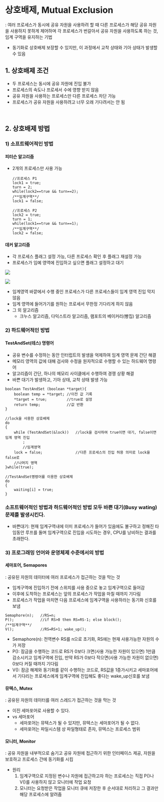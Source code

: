 # 상호배제, Mutual Exclusion

: 여러 프로세스가 동시에 공유 자원을 사용하려 할 때 다른 프로세스가 해당 공유 자원을 사용하지 못하게 제어하며 각 프로세스가 번갈아서 공유 자원을 사용하도록 하는 것, 임계 구역을 유지하는 기법

- 동기화로 상호배제 보장할 수 있지만, 이 과정에서 교착 상태와 기아 상태가 발생할 수 있음

## 1. 상호배제 조건

- 두 프로세스는 동시에 공유 자원에 진입 불가
- 프로세스의 속도나 프로세서 수에 영향 받지 않음
- 공유 자원을 사용하는 프로세스만 다른 프로세스 차단 가능
- 프로세스가 공유 자원을 사용하려고 너무 오래 기다려서는 안 됨

<br />

## 2. 상호배제 방법

### 1) 소프트웨어적인 방법

#### 피터슨 알고리즘

- 2개의 프로세스만 사용 가능

  ```
  //프로세스 P1
  lock1 = true;
  turn = 2;
  while(lock2==true && turn==2);
  /**임계구역**/
  lock1 = false;
  ```

  ```
  //프로세스 P2
  lock2 = true;
  turn = 1;
  while(lock1==true && turn==1);
  /**임계구역**/
  lock2 = false;
  ```

  

#### 데커 알고리즘

- 각 프로세스 플래그 설정 가능, 다른 프로세스 확인 후 플래그 재설정 가능
- 프로세스가 임예 영역에 진입하고 싶으면 플래그 설정하고 대기

![](D:/Hajung/git/SW_Studying/img/프로세스동기화_3.png)

![](D:/Hajung/git/SW_Studying/img/프로세스동기화_4.png)

- 임계영역 바깥에서 수행 중인 프로세스가 다른 프로세스들이 임계 영역 진입 막지 않음
- 임계 영역에 들어가기를 원하는 프로세서 무한정 기다리게 하지 않음 
- 그 외 알고리즘
  - 크누스 알고리즘, 다익스트라 알고리즘, 램포트의 베이커리(빵집) 알고리즘

### 2) 하드웨어적인 방법

#### TestAndSet(테스) 명령어

- 공유 변수를 수정하는 동안 인터럽트의 발생을 억제하여 임계 영역 문제 간단 해결
- 메모리 영역의 값에 대해 검사와 수정을 원자적으로 수행할 수 있는 하드웨어 명령어 
- 알고리즘이 간단, 하나의 메모리 사이클에서 수행하여 경쟁 상황 해결
- 바쁜 대기가 발생하고, 기아 상태, 교착 상태 발생 가능

```
boolean TestAndSet (boolean *target){
	boolean temp = *target; //이전 값 기록
	*target = true; 		//true로 설정
	return temp;			//값 반환
}

//lock을 사용한 상호배제
do
{
	while (TestAndSet(&lock))	//lock을 검사하여 true이면 대기, false이면 임계 영역 진입
		;
		//임계영역
	lock = false;				//다른 프로세스의 진입 허용 의미로 lock을 false로 
	//나머지 영역
}while(true);

//TestAndSet명령어를 이용한 상호배제
do
{
	waiting[i] = true;
}

```

### 소프트웨어적인 방법과 하드웨어적인 방법 모두 바쁜 대기(Busy wating)문제를 발생시킨다.

- 바쁜대기: 현재 임계구역내에 이미 프로세스가 들어가 있음에도 불구하고 정해진 타임동안 루프를 돌며 임계구역으로 진입을 시도하는 경우, CPU를 낭비하는 결과를 초래한다.

### 3) 프로그래밍 언어와 운영체제 수준에서의 방법

#### 세마포어, Semapores

: 공유된 자원의 데이터에 여러 프로세스가 접근하는 것을 막는 것

- 임계구역에 진입하기 전에 스위치를 사용 중으로 놓고 임계구역으로 들어감
- 이후에 도착하는 프로세스는 앞의 프로세스가 작업을 마칠 때까지 기다림
- 프로세스가 작업을 마치면 다음 프로세스에 임계구역을 사용하라는 동기화 신호를 보냄

```
Semaphore(n);	//RS=n;
P();			//if RS>0 then RS=RS-1; else block();
/**임계구역**/	
V();			//RS=RS+1; wake_up();
```

- Semaphore(n): 전역변수 RS를 n으로 초기화, RS에는 현재 사용가능한 자원의 수가 저장
- P(): 잠금을 수행하는 코드로 RS가 0보다 크면(사용 가능한 자원이 있으면) 1만큼 감소시키고 임계구역에 진입, 만약 RS가 0보다 작으면(사용 가능한 자원이 없으면) 0보다 커질 때까지 기다림
- V(): 잠금 해제와 동기화를 같이 수행하는 코드로, RS값을 1증가시키고 세마포어에서 기다리는 프로세스에게 임계구역에 진입해도 좋다는 wake_up신호를 보냄

#### 뮤텍스, Mutex

: 공유된 자원의 데이터를 여러 스레드가 접근하는 것을 막는 것

- 이진 세마포어로 사용할 수 있다.
- vs 세마포어
  - 세마포어는 뮤텍스가 될 수 있지만, 뮤텍스는 세마포어가 될 수 없다.
  - 세마포어는 파일시스템 상 파일형태로 존자, 뮤텍스는 프로세스 범위

#### 모니터, Monitor

: 공유 자원을 내부적으로 숨기고 공유 자원에 접근하기 위한 인터페이스 제공, 자원을 보호하고 프로세스 간에 동기화를 시킴

- 원리
  1. 임계구역으로 지정된 변수나 자원에 접근하고자 하는 프로세스는 직접 P()나 V()를 사용하지 않고 모니터에 작업 요청
  2. 모니터는 요청받은 작업을 모니터 큐에 저장한 후 순서대로 처리하고 그 결과만 해당 프로세스에 알려줌